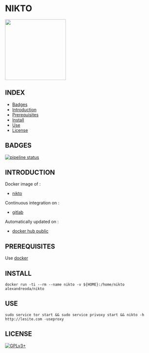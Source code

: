 # NIKTO

<img src="https://www.novainfosec.com/wp-content/uploads/2012/07/nikto-162x300.png" width="200" height="200"/>


## INDEX

- [Badges](#BADGES)
- [Introduction](#INTRODUCTION)
- [Prerequisites](#PREREQUISITESITES)
- [Install](#INSTALL)
- [Use](#USE)
- [License](#LICENSE)


## BADGES

[![pipeline status](https://gitlab.com/oda-alexandre/nikto/badges/master/pipeline.svg)](https://gitlab.com/oda-alexandre/nikto/commits/master)


## INTRODUCTION

Docker image of :

- [nikto](https://cirt.net/Nikto2)

Continuous integration on :

- [gitlab](https://gitlab.com/oda-alexandre/nikto/pipelines)

Automatically updated on :

- [docker hub public](https://hub.docker.com/r/alexandreoda/nikto)


## PREREQUISITES

Use [docker](https://www.docker.com)


## INSTALL

```
docker run -ti --rm --name nikto -v ${HOME}:/home/nikto alexandreoda/nikto
```


## USE

```
sudo service tor start && sudo service privoxy start && nikto -h http://lesite.com -useproxy
```


## LICENSE

[![GPLv3+](http://gplv3.fsf.org/gplv3-127x51.png)](https://gitlab.com/oda-alexandre/nikto/blob/master/LICENSE)
